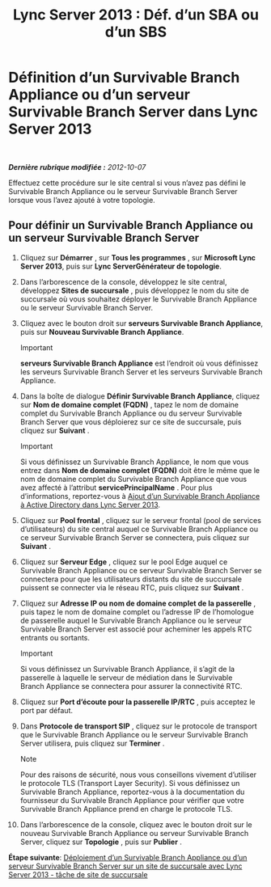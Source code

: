 ﻿---
title: "Lync Server 2013 : Déf. d’un SBA ou d’un SBS"
TOCTitle: Définition d’un Survivable Branch Appliance ou d’un serveur Survivable Branch Server
ms:assetid: 1f49cfbe-30b3-4600-af15-47cb2f58d18a
ms:mtpsurl: https://technet.microsoft.com/fr-fr/library/Gg398280(v=OCS.15)
ms:contentKeyID: 49296471
ms.date: 05/20/2016
mtps_version: v=OCS.15
ms.translationtype: HT
---

# Définition d’un Survivable Branch Appliance ou d’un serveur Survivable Branch Server dans Lync Server 2013

 

_**Dernière rubrique modifiée :** 2012-10-07_

Effectuez cette procédure sur le site central si vous n’avez pas défini le Survivable Branch Appliance ou le serveur Survivable Branch Server lorsque vous l’avez ajouté à votre topologie.

## Pour définir un Survivable Branch Appliance ou un serveur Survivable Branch Server

1.  Cliquez sur **Démarrer** , sur **Tous les programmes** , sur **Microsoft Lync Server 2013**, puis sur **Lync ServerGénérateur de topologie**.

2.  Dans l’arborescence de la console, développez le site central, développez **Sites de succursale** , puis développez le nom du site de succursale où vous souhaitez déployer le Survivable Branch Appliance ou le serveur Survivable Branch Server.

3.  Cliquez avec le bouton droit sur **serveurs Survivable Branch Appliance**, puis sur **Nouveau Survivable Branch Appliance**.
    
    > [!IMPORTANT]  
    > <strong>serveurs Survivable Branch Appliance</strong> est l’endroit où vous définissez les serveurs Survivable Branch Server et les serveurs Survivable Branch Appliance.

4.  Dans la boîte de dialogue **Définir Survivable Branch Appliance**, cliquez sur **Nom de domaine complet (FQDN)** , tapez le nom de domaine complet du Survivable Branch Appliance ou du serveur Survivable Branch Server que vous déploierez sur ce site de succursale, puis cliquez sur **Suivant** .
    
    > [!IMPORTANT]  
    > Si vous définissez un Survivable Branch Appliance, le nom que vous entrez dans <strong>Nom de domaine complet (FQDN)</strong> doit être le même que le nom de domaine complet du Survivable Branch Appliance que vous avez affecté à l’attribut <strong>servicePrincipalName</strong> . Pour plus d’informations, reportez-vous à <a href="lync-server-2013-add-a-survivable-branch-appliance-to-active-directory.md">Ajout d’un Survivable Branch Appliance à Active Directory dans Lync Server 2013</a>.

5.  Cliquez sur **Pool frontal** , cliquez sur le serveur frontal (pool de services d’utilisateurs) du site central auquel ce Survivable Branch Appliance ou ce serveur Survivable Branch Server se connectera, puis cliquez sur **Suivant** .

6.  Cliquez sur **Serveur Edge** , cliquez sur le pool Edge auquel ce Survivable Branch Appliance ou ce serveur Survivable Branch Server se connectera pour que les utilisateurs distants du site de succursale puissent se connecter via le réseau RTC, puis cliquez sur **Suivant** .

7.  Cliquez sur **Adresse IP ou nom de domaine complet de la passerelle** , puis tapez le nom de domaine complet ou l’adresse IP de l’homologue de passerelle auquel le Survivable Branch Appliance ou le serveur Survivable Branch Server est associé pour acheminer les appels RTC entrants ou sortants.
    
    > [!IMPORTANT]  
    > Si vous définissez un Survivable Branch Appliance, il s’agit de la passerelle à laquelle le serveur de médiation dans le Survivable Branch Appliance se connectera pour assurer la connectivité RTC.

8.  Cliquez sur **Port d’écoute pour la passerelle IP/RTC** , puis acceptez le port par défaut.

9.  Dans **Protocole de transport SIP** , cliquez sur le protocole de transport que le Survivable Branch Appliance ou le serveur Survivable Branch Server utilisera, puis cliquez sur **Terminer** .
    
    > [!NOTE]  
    > Pour des raisons de sécurité, nous vous conseillons vivement d’utiliser le protocole TLS (Transport Layer Security). Si vous définissez un Survivable Branch Appliance, reportez-vous à la documentation du fournisseur du Survivable Branch Appliance pour vérifier que votre Survivable Branch Appliance prend en charge le protocole TLS.

10. Dans l’arborescence de la console, cliquez avec le bouton droit sur le nouveau Survivable Branch Appliance ou serveur Survivable Branch Server, cliquez sur **Topologie** , puis sur **Publier** .

**Étape suivante**: [Déploiement d’un Survivable Branch Appliance ou d’un serveur Survivable Branch Server sur un site de succursale avec Lync Server 2013 - tâche de site de succursale](lync-server-2013-deploy-a-survivable-branch-appliance-or-server-branch-site-task.md)

